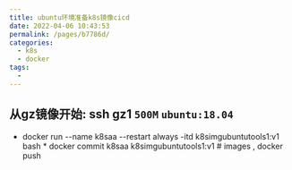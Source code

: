 ```yaml
---
title: ubuntu环境准备k8s镜像cicd
date: 2022-04-06 10:43:53
permalink: /pages/b7786d/
categories:
  - k8s
  - docker
tags:
  - 
---
```





## 从gz镜像开始: ssh gz1 `500M`  `ubuntu:18.04`
  *  docker run --name k8saa --restart always -itd k8simgubuntutools1:v1 bash
    * docker commit k8saa k8simgubuntutools1:v1    # images , docker push

